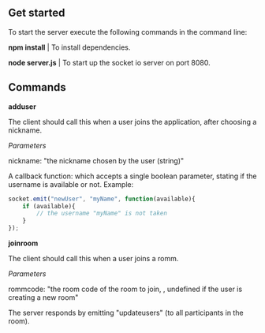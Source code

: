 ## Get started

To start the server execute the following commands in the command line:

**npm install** | To install dependencies.

**node server.js** | To start up the socket io server on port 8080.

## Commands

**adduser**

The client should call this when a user joins the application, after choosing a nickname.

*Parameters*

nickname: "the nickname chosen by the user (string)"

A callback function: which accepts a single boolean parameter, stating if the username is available or not.
Example:
```js
socket.emit("newUser", "myName", function(available){
    if (available){
        // the username "myName" is not taken
    }
});

```
**joinroom**

The client should call this when a user joins a romm.

*Parameters*

rommcode: "the room code of the room to join, , undefined if the user is creating a new room"

The server responds by emitting "updateusers" (to all participants in the room).
